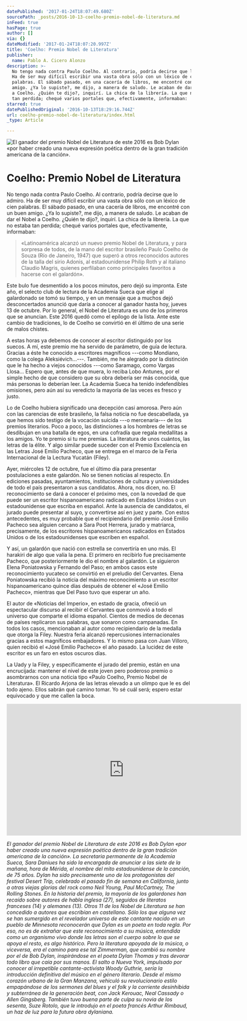 ```yaml
---
datePublished: '2017-01-24T18:07:49.680Z'
sourcePath: _posts/2016-10-13-coelho-premio-nobel-de-literatura.md
inFeed: true
hasPage: true
author: []
via: {}
dateModified: '2017-01-24T18:07:20.997Z'
title: 'Coelho: Premio Nobel de Literatura'
publisher:
  name: Pablo A. Cicero Alonzo
description: >-
  No tengo nada contra Paulo Coelho. Al contrario, podría decirse que lo admiro.
  Ha de ser muy difícil escribir una vasta obra sólo con un léxico de cien
  palabras. El sábado pasado, en una cacería de libros, me encontré con un buen
  amigo. ¿Ya lo supiste?, me dijo, a manera de saludo. Le acaban de dar el Nobel
  a Coelho. ¿Quién te dijo?, inquirí. La chica de la librería. La que no estaba
  tan perdida; chequé varios portales que, efectivamente, informaban:
starred: true
datePublishedOriginal: '2016-10-13T18:29:16.744Z'
url: coelho-premio-nobel-de-literatura/index.html
_type: Article

---
```

![El ganador del premio Nobel de Literatura de este 2016 es Bob Dylan «por haber creado una nueva expresión poética dentro de la gran tradición americana de la canción». ](https://the-grid-user-content.s3-us-west-2.amazonaws.com/06ec4ab1-75e5-4f5c-90e4-d0cba23292b1.gif)

# Coelho: Premio Nobel de Literatura

No tengo nada contra Paulo Coelho. Al contrario, podría decirse que lo admiro. Ha de ser muy difícil escribir una vasta obra sólo con un léxico de cien palabras. El sábado pasado, en una cacería de libros, me encontré con un buen amigo. ¿Ya lo supiste?, me dijo, a manera de saludo. Le acaban de dar el Nobel a Coelho. ¿Quién te dijo?, inquirí. La chica de la librería. La que no estaba tan perdida; chequé varios portales que, efectivamente, informaban:

> «Latinoamérica alcanzó un nuevo premio Nobel de Literatura, y para sorpresa de todos, de la mano del escritor brasileño Paulo Coelho de Souza (Río de Janeiro, 1947) que superó a otros reconocidos autores de la talla del sirio Adonis, al estadounidense Philip Roth y al italiano Claudio Magris, quienes perfilaban como principales favoritos a hacerse con el galardón».

Este bulo fue desmentido a los pocos minutos, pero dejó su impronta. Este año, el selecto club de lectura de la Academia Sueca que elige al galardonado se tomó su tiempo, y en un mensaje que a muchos dejó desconcertados anunció que daría a conocer al ganador hasta hoy, jueves 13 de octubre. Por lo general, el Nobel de Literatura es uno de los primeros que se anuncian. Este 2016 quedó como el epílogo de la lista. Ante este cambio de tradiciones, lo de Coelho se convirtió en él último de una serie de malos chistes.

A estas horas ya debemos de conocer al escritor distinguido por los suecos. A mí, este premio me ha servido de parámetro, de guía de lectura. Gracias a éste he conocido a escritores magníficos ---como Mondiano, como la colega Aleksiévich...---. También, me he alegrado por la distinción que le ha hecho a viejos conocidos ---como Saramago, como Vargas Llosa... Espero que, antes de que muera, lo reciba Lobo Antunes, por el simple hecho de que considero que su obra debería ser más conocida, que más personas lo deberían leer. La Academia Sueca ha tenido indefendibles omisiones, pero aún así su veredicto la mayoría de las veces es fresco y justo.

Lo de Coelho hubiera significado una decepción casi amorosa. Pero aún con las carencias de este brasileño, la falsa noticia no fue descabellada, ya que hemos sido testigo de la vocación suicida ---o mercenaria--- de los premios literarios. Poco a poco, las distinciones a los hombres de letras se desdibujan en una batalla de egos, en una cofradía que regala medallitas a los amigos. Yo te premio si tu me premias. La literatura de unos cuántos, las letras de la élite. Y algo similar puede suceder con el Premio Excelencia en las Letras José Emilio Pacheco, que se entrega en el marco de la Feria Internacional de la Lectura Yucatán (Filey).

Ayer, miércoles 12 de octubre, fue el último día para presentar postulaciones a este galardón. No se tienen noticias al respecto. En ediciones pasadas, ayuntamientos, instituciones de cultura y universidades de todo el país presentaron a sus candidatos. Ahora, nos dicen, no. El reconocimiento se dará a conocer el próximo mes, con la novedad de que puede ser un escritor hispanoamericano radicado en Estados Unidos o un estadounidense que escriba en español. Ante la ausencia de candidatos, el jurado puede presentar al suyo, y convertirse así en juez y parte. Con estos antecedentes, es muy probable que el recipiendario del premio José Emilio Pacheco sea alguien cercano a Sara Poot Herrera, jurado y matriarca, precisamente, de los escritores hispanoamericanos radicados en Estados Unidos o de los estadounidenses que escriben en español.

Y así, un galardón que nació con estrella se convertiría en uno más. El harakiri de algo que valía la pena. El primero en recibirlo fue precisamente Pacheco, que posteriormente le dio el nombre al galardón. Le siguieron Elena Poniatowska y Fernando del Paso; en ambos casos este reconocimiento yucateco se convirtió en el preludio del Cervantes. Elena Poniatowska recibió la noticia del máximo reconocimiento a un escritor hispanoamericano quince días después de obtener el «José Emilio Pacheco», mientras que Del Paso tuvo que esperar un año.

El autor de «Noticias del Imperio», en estado de gracia, ofreció un espectacular discurso al recibir el Cervantes que conmovió a todo el universo que comparte el idioma español. Cientos de medios de decenas de países replicaron sus palabras, que sonaron como campanadas. En todos los casos, mencionaban al autor como recipiendario de la medalla que otorga la Filey. Nuestra feria alcanzó repercusiones internacionales gracias a estos magníficos embajadores. Y lo mismo pasa con Juan Villoro, quien recibió el «José Emilio Pacheco» el año pasado. La lucidez de este escritor es un faro en estos oscuros días.

La Uady y la Filey, y específicamente el jurado del premio, están en una encrucijada: mantener el nivel de este joven pero poderoso premio o asombrarnos con una noticia tipo «Paulo Coelho, Premio Nobel de Literatura». El Ricardo Arjona de las letras elevado a un olimpo que le es del todo ajeno. Ellos sabrán qué camino tomar. Yo sé cuál será; espero estar equivocado y que me callen la boca.

<iframe src="https://cdn.embedly.com/widgets/media.html?src=https%3A%2F%2Fwww.youtube.com%2Fembed%2FcJpB_AEZf6U%3Ffeature%3Doembed&amp;url=http%3A%2F%2Fwww.youtube.com%2Fwatch%3Fv%3DcJpB_AEZf6U&amp;image=https%3A%2F%2Fi.ytimg.com%2Fvi%2FcJpB_AEZf6U%2Fhqdefault.jpg&amp;key=b7d04c9b404c499eba89ee7072e1c4f7&amp;type=text%2Fhtml&amp;schema=youtube" width="640" height="360" scrolling="no" frameborder="0" allowfullscreen="" style=""></iframe>

_El ganador del premio Nobel de Literatura de este 2016 es Bob Dylan «por haber creado una nueva expresión poética dentro de la gran tradición americana de la canción». La secretaria permanente de la Academia Sueca, Sara Daniues ha sido la encargada de anunciar a las siete de la mañana, hora de Mérida, el nombre del mito estadounidense de la canción, de 75 años. Dylan ha sido precisamente uno de los protagonistas del festival Desert Trip, celebrado el pasado fin de semana en California, junto a otras viejas glorias del rock como Neil Young, Paul McCartney, The Rolling Stones. En la historia del premio, la mayoría de los galardones han recaído sobre autores de habla inglesa (27), seguidos de literatos franceses (14) y alemanes (13). Otros 11 de los Nobel de Literatura se han concedido a autores que escribían en castellano. Sólo los que alguna vez se han sumergido en el revelador universo de este cantante nacido en un pueblo de Minnesota reconocerán que Dylan es un poeta en toda regla. Por eso, no es de extrañar que este reconocimiento a su música, entendida como un organismo vivo donde las letras son el cuerpo sobre lo que se apoya el resto, es algo histórico. Pero la literatura apoyada de la música, o viceversa, era el camino para ese tal Zimmerman, que cambió su nombre por el de Bob Dylan, inspirándose en el poeta Dylan Thomas y tras devorar todo libro que caía por sus manos. El salto a Nueva York, impulsado por conocer al irrepetible cantante-activista Woody Guthrie, sería la introducción definitiva del músico en el género literario. Desde el mismo corazón urbano de la Gran Manzana, vehiculó su revolucionario estilo empapándose de los sermones del blues y el folk y la corriente desinhibida y subterránea de la generación beat, con Jack Kerouac, Neal Cassady o Allen Gingsberg. También tuvo buena parte de culpa su novia de los sesenta, Suze Rotolo, que le introdujo en el poeta francés Arthur Rimbaud, un haz de luz para la futura obra dylaniana._